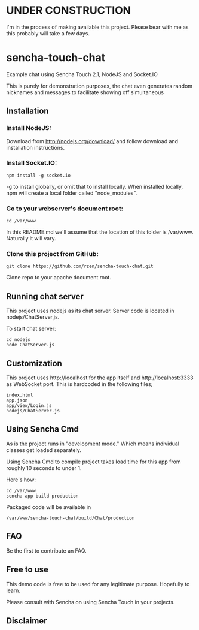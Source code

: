 # UNDER CONSTRUCTION

I'm in the process of making available this project. Please bear with me as this probably will take a few days.


# sencha-touch-chat

Example chat using Sencha Touch 2.1, NodeJS and Socket.IO

This is purely for demonstration purposes, the chat even generates random nicknames and messages to facilitate showing off simultaneous 


## Installation

### Install NodeJS:

Download from http://nodejs.org/download/ and follow download and installation instructions.

### Install Socket.IO:

	npm install -g socket.io

-g to install globally, or omit that to install locally. When installed locally, npm will
	create a local folder called "node_modules".


### Go to your webserver's document root:

	cd /var/www

In this README.md we'll assume that the location of this folder is /var/www. Naturally it will vary.


### Clone this project from GitHub:

	git clone https://github.com/rzen/sencha-touch-chat.git

Clone repo to your apache document root. 


## Running chat server

This project uses nodejs as its chat server. Server code is located in nodejs/ChatServer.js.

To start chat server:

	cd nodejs
	node ChatServer.js


## Customization

This project uses http://localhost for the app itself and http://localhost:3333 as WebSocket port. This is hardcoded in the following files;

	index.html
	app.json
	app/view/Login.js
	nodejs/ChatServer.js


## Using Sencha Cmd

As is the project runs in "development mode." Which means individual classes get loaded separately. 

Using Sencha Cmd to compile project takes load time for this app from roughly 10 seconds to under 1. 

Here's how:

	cd /var/www
	sencha app build production

Packaged code will be available in

	/var/www/sencha-touch-chat/build/Chat/production


## FAQ

Be the first to contribute an FAQ.


## Free to use

This demo code is free to be used for any legitimate purpose. Hopefully to learn.

Please consult with Sencha on using Sencha Touch in your projects.


## Disclaimer

